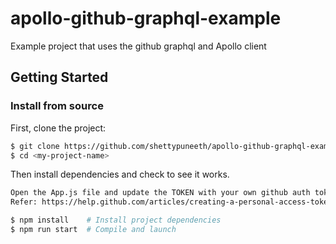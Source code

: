 # apollo-github-graphql-example
Example project that uses the github graphql and Apollo client

## Getting Started

### Install from source

First, clone the project:

```bash
$ git clone https://github.com/shettypuneeth/apollo-github-graphql-example.git <my-project-name>
$ cd <my-project-name>
```
Then install dependencies and check to see it works.

```bash
Open the App.js file and update the TOKEN with your own github auth token
Refer: https://help.github.com/articles/creating-a-personal-access-token-for-the-command-line/
```

```bash
$ npm install    # Install project dependencies
$ npm run start  # Compile and launch
```